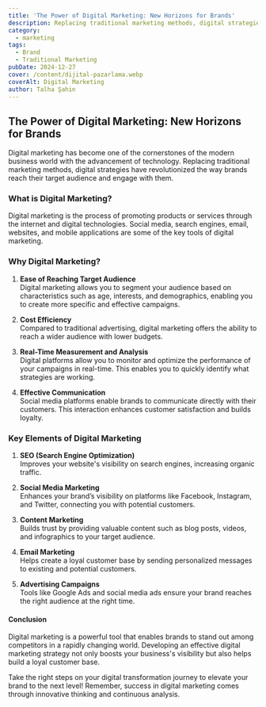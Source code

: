 ```yaml
---
title: 'The Power of Digital Marketing: New Horizons for Brands'
description: Replacing traditional marketing methods, digital strategies have revolutionized the way brands reach their target audience and engage with them.
category:
  - marketing
tags:
  - Brand
  - Traditional Marketing
pubDate: 2024-12-27
cover: /content/dijital-pazarlama.webp
coverAlt: Digital Marketing
author: Talha Şahin
---
```


## The Power of Digital Marketing: New Horizons for Brands

Digital marketing has become one of the cornerstones of the modern business world with the advancement of technology. Replacing traditional marketing methods, digital strategies have revolutionized the way brands reach their target audience and engage with them.

### What is Digital Marketing?

Digital marketing is the process of promoting products or services through the internet and digital technologies. Social media, search engines, email, websites, and mobile applications are some of the key tools of digital marketing.

### Why Digital Marketing?

1. **Ease of Reaching Target Audience**  
   Digital marketing allows you to segment your audience based on characteristics such as age, interests, and demographics, enabling you to create more specific and effective campaigns.

2. **Cost Efficiency**  
   Compared to traditional advertising, digital marketing offers the ability to reach a wider audience with lower budgets.

3. **Real-Time Measurement and Analysis**  
   Digital platforms allow you to monitor and optimize the performance of your campaigns in real-time. This enables you to quickly identify what strategies are working.

4. **Effective Communication**  
   Social media platforms enable brands to communicate directly with their customers. This interaction enhances customer satisfaction and builds loyalty.

### Key Elements of Digital Marketing

1. **SEO (Search Engine Optimization)**  
   Improves your website's visibility on search engines, increasing organic traffic.

2. **Social Media Marketing**  
   Enhances your brand’s visibility on platforms like Facebook, Instagram, and Twitter, connecting you with potential customers.

3. **Content Marketing**  
   Builds trust by providing valuable content such as blog posts, videos, and infographics to your target audience.

4. **Email Marketing**  
   Helps create a loyal customer base by sending personalized messages to existing and potential customers.

5. **Advertising Campaigns**  
   Tools like Google Ads and social media ads ensure your brand reaches the right audience at the right time.

#### Conclusion

Digital marketing is a powerful tool that enables brands to stand out among competitors in a rapidly changing world. Developing an effective digital marketing strategy not only boosts your business's visibility but also helps build a loyal customer base.

Take the right steps on your digital transformation journey to elevate your brand to the next level! Remember, success in digital marketing comes through innovative thinking and continuous analysis.